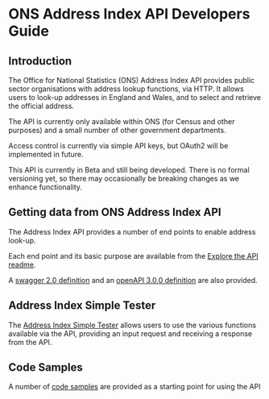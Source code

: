 <h1>ONS Address Index API Developers Guide</h1>

<h2>Introduction</h2>

<p>The Office for National Statistics (ONS) Address Index API provides public sector organisations with address lookup functions, via HTTP. It allows users to look-up addresses in England and Wales, and to select and retrieve the official address.</p>

<p>The API is currently only available within ONS (for Census and other purposes) and a small number of other government departments.</p>

<p>Access control is currently via simple API keys, but OAuth2 will be implemented in future.</p>

<p>This API is currently in Beta and still being developed. There is no formal versioning yet, so there may occasionally be breaking changes as we enhance functionality.</p>

<h2>Getting data from ONS Address Index API</h2>

<p>The Address Index API provides a number of end points to enable address look-up.</p>

<p>Each end point and its basic purpose are available from the <a href="explore-the-api/readme.md">Explore the API readme</a>.</p>
 
<p>A <a href="ai-swagger.json">swagger 2.0 definition</a> and an <a href="ai-openapi.json">openAPI 3.0.0 definition</a> are also provided.</p>

<h2>Address Index Simple Tester</h2>

The <a href="simple-tester/readme.md">Address Index Simple Tester</a> allows users to use the various functions available via the API, providing an input request and receiving a response from the API.

<h2>Code Samples</h2>

A number of <a href="code-samples/readme.md">code samples</a> are provided as a starting point for using the API